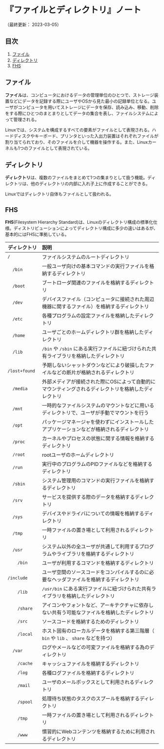 # 『ファイルとディレクトリ』ノート

（最終更新： 2023-03-05）


## 目次

1. [ファイル](#ファイル)
1. [ディレクトリ](#ディレクトリ)
1. [FHS](#fhs)


## ファイル

**ファイル**は、コンピュータにおけるデータの管理単位のひとつで、ストレージ装置などにデータを記録する際にユーザやOSから見た最小の記録単位となる。ユーザがコンピュータを用いてストレージにデータを保存、読み込み、移動、削除をする際にひとつのまとまりとしてデータの集合を表し、ファイルシステムによって管理される。

Linuxでは、システムを構成するすべての要素がファイルとして表現される。ハードディスクやキーボード、プリンタといった入出力装置はそれぞれファイルが割り当てられており、そのファイルを介して機器を操作する。また、Linuxカーネルも1つのファイルとして表現されている。


## ディレクトリ

**ディレクトリ**は、複数のファイルをまとめて1つの集まりとして扱う機能。ディレクトリは、他のディレクトリの内部に入れ子上に作成することができる。

Linuxではディレクトリ自体もファイルとして扱われる。


## FHS

**FHS**(Filesystem Hierarchy Standard)は、Linuxのディレクトリ構成の標準化仕様。ディストリビューションによってディレクトリ構成に多少の違いはあるが、基本的にはFHSに準拠している。

| ディレクトリ    | 説明                                                                                                 |
| --------------- | :--------------------------------------------------------------------------------------------------- |
| `/`             | ファイルシステムのルートディレクトリ                                                                 |
| `  /bin`        | 一般ユーザ向けの基本コマンドの実行ファイルを格納するディレクトリ                                     |
| `  /boot`       | ブートローダ関連のファイルを格納するディレクトリ                                                     |
| `  /dev`        | デバイスファイル（コンピュータに接続された周辺機器に関するファイル）を格納するディレクトリ           |
| `  /etc`        | 各種プログラムの設定ファイルを格納したディレクトリ                                                   |
| `  /home`       | ユーザごとのホームディレクトリ群を格納したディレクトリ                                               |
| `  /lib`        | `/bin` や `/sbin` にある実行ファイルに紐づけられた共有ライブラリを格納したディレクトリ               |
| `  /lost+found` | 予期しないシャットダウンなどにより破損したファイルなどの断片が格納されるディレクトリ                 |
| `  /media`      | 外部メディアが接続された際にOSによって自動的にマウンティングされるディレクトリを格納したディレクトリ |
| `  /mnt`        | 一時的なファイルシステムのマウントなどに用いるディレクトリで、ユーザが手動でマウントを行う           |
| `  /opt`        | パッケージマネージャを使わずにインストールしたアプリケーションなどが格納されるディレクトリ           |
| `  /proc`       | カーネルやプロセスの状態に関する情報を格納するディレクトリ                                           |
| `  /root`       | rootユーザのホームディレクトリ                                                                       |
| `  /run`        | 実行中のプログラムのPIDファイルなどを格納するディレクトリ                                            |
| `  /sbin`       | システム管理用のコマンドの実行ファイルを格納するディレクトリ                                         |
| `  /srv`        | サービスを提供する際のデータを格納するディレクトリ                                                   |
| `  /sys`        | デバイスやドライバについての情報を格納するディレクトリ                                               |
| `  /tmp`        | 一時ファイルの置き場として利用されるディレクトリ                                                     |
| `  /usr`        | システム以外の全ユーザが共通して利用するプログラムやライブラリを格納するディレクトリ                 |
| `    /bin`      | ユーザが利用するコマンドを格納するディレクトリ                                                       |
| `    /include`  | ユーザ空間のソースコードをコンパイルするのに必要なヘッダファイルを格納するディレクトリ               |
| `    /lib`      | `/usr/bin` にある実行ファイルに紐づけられた共有ライブラリを格納したディレクトリ                      |
| `    /share`    | アイコンやフォントなど、アーキテクチャに依存しない共有う可能なファイルを格納したディレクトリ         |
| `    /src`      | ソースコードを格納するためのディレクトリ                                                             |
| `    /local`    | ホスト固有のローカルデータを格納する第三階層（ `bin` や `lib` 、 `share` などを持つ）                |
| `  /var`        | ログやメールなどの可変ファイルを格納する為のディレクトリ                                             |
| `    /cache`    | キャッシュファイルを格納するディレクトリ                                                             |
| `    /log`      | 各種ログファイルを格納するディレクトリ                                                               |
| `    /mail`     | ユーザのメールボックスとして利用されるディレクトリ                                                   |
| `    /spool`    | 処理待ち状態のタスクのスプールを格納するディレクトリ                                                 |
| `    /tmp`      | 一時ファイルの置き場として利用されるディレクトリ                                                     |
| `    /www`      | 慣習的にWebコンテンツを格納するために利用されるディレクトリ                                          |
